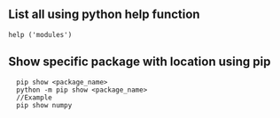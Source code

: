 ## List all using python help function

```
help ('modules')
```

## Show specific package with location using pip

``` 
  pip show <package_name> 
  python -m pip show <package_name>
  //Example
  pip show numpy
```
